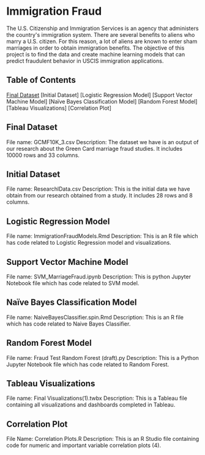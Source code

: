 # Immigration Fraud
The U.S. Citizenship and Immigration Services is an agency that administers the country's immigration system. There are several benefits to aliens who marry a U.S. citizen. For this reason, a lot of aliens are known to enter sham marriages in order to obtain immigration benefits. The objective of this project is to find the data and create machine learning models that can predict fraudulent behavior in USCIS immigration applications. 

## Table of Contents
[Final Dataset](##final-dataset) 
[Initial Dataset]
[Logistic Regression Model]
[Support Vector Machine Model]
[Naïve Bayes Classification Model]
[Random Forest Model]
[Tableau Visualizations]
[Correlation Plot]

## Final Dataset
File name: GCMF10K_3.csv
Description: The dataset we have is an output of our research about the Green Card marriage fraud studies. It includes 10000 rows and 33 columns.

## Initial Dataset
File name: ResearchlData.csv
Description: This is the initial data we have obtain from our research obtained from a study. It includes 28 rows and 8 columns.

## Logistic Regression Model
File name: ImmigrationFraudModels.Rmd
Description: This is an R file which has code related to Logistic Regression model and visualizations.

## Support Vector Machine Model
File name: SVM_MarriageFraud.ipynb
Description: This is python Jupyter Notebook file which has code related to SVM model.

## Naïve Bayes Classification Model
File name: NaiveBayesClassifier.spin.Rmd
Description: This is an R file which has code related to Naive Bayes Classifier.

## Random Forest Model
File name: Fraud Test Random Forest (draft).py
Description: This is a Python Jupyter Notebook file which has code related to Random Forest. 

## Tableau Visualizations
File name: Final Visualizations(1).twbx
Description: This is a Tableau file containing all visualizations and dashboards completed in Tableau.

## Correlation Plot
File Name: Correlation Plots.R
Description: This is an R Studio file containing code for numeric and important variable correlation plots (4).
